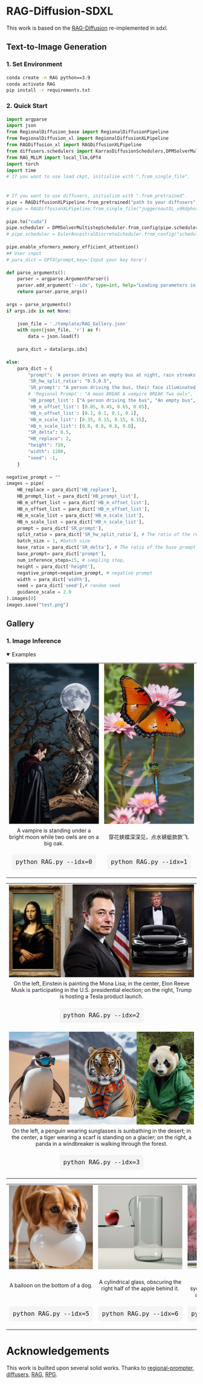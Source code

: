 # RAG-Diffusion-SDXL
This work is based on the [RAG-Diffusion](https://github.com/NJU-PCALab/RAG-Diffusion) re-implemented in sdxl.

## Text-to-Image Generation
### 1. Set Environment
```bash
conda create -n RAG python==3.9
conda activate RAG
pip install -r requirements.txt
```
### 2. Quick Start
```python
import argparse
import json
from RegionalDiffusion_base import RegionalDiffusionPipeline
from RegionalDiffusion_xl import RegionalDiffusionXLPipeline
from RAGDiffusion_xl import RAGDiffusionXLPipeline
from diffusers.schedulers import KarrasDiffusionSchedulers,DPMSolverMultistepScheduler,EulerAncestralDiscreteScheduler
from RAG_MLLM import local_llm,GPT4
import torch
import time
# If you want to use load ckpt, initialize with ".from_single_file". 


# If you want to use diffusers, initialize with ".from_pretrained".
pipe = RAGDiffusionXLPipeline.from_pretrained("path to your diffusers",torch_dtype=torch.float16, use_safetensors=True, variant="fp16")
# pipe = RAGDiffusionXLPipeline.from_single_file("juggernautXL_v9Rdphoto2Lightning.safetensors", torch_dtype=torch.float16, use_safetensors=True, variant="fp16", local_files_only=True)

pipe.to("cuda")
pipe.scheduler = DPMSolverMultistepScheduler.from_config(pipe.scheduler.config,use_karras_sigmas=True)
# pipe.scheduler = EulerAncestralDiscreteScheduler.from_config("scheduler_config.json",use_karras_sigmas=True)

pipe.enable_xformers_memory_efficient_attention()
## User input
# para_dict = GPT4(prompt,key='Input your key here')

def parse_arguments():
    parser = argparse.ArgumentParser()
    parser.add_argument('--idx', type=int, help="Loading parameters in json")
    return parser.parse_args()

args = parse_arguments()
if args.idx is not None:
    
    json_file = './template/RAG_Gallery.json'
    with open(json_file, 'r') as f:
        data = json.load(f)

    para_dict = data[args.idx]

else:
    para_dict = {
        "prompt": 'A person drives an empty bus at night, rain streaks the windows, moonlight dimly illuminates the seats.',
        'SR_hw_split_ratio': "0.5,0.5",
        'SR_prompt': "A person driving the bus, their face illuminated by the dashboard lights, focused intently on the road ahead. BREAK The empty bus, its seats arranged neatly, echoing the silence of the night. BREAK Rain streaks on the windows, distorting the view outside and creating a sense of isolation. BREAK Moonlight filtering through, casting a gentle glow on the seats, enhancing the serene yet melancholic atmosphere of the scene.",
        # 'Regional Prompt': "A moon BREAK A vampire BREAK Two owls",
        'HB_prompt_list': ["A person driving the bus", "An empty bus", "Rain streaks on the windows", "Moonlight illuminating the seats"], 
        'HB_m_offset_list': [0.05, 0.45, 0.65, 0.85], 
        'HB_n_offset_list': [0.1, 0.1, 0.1, 0.1], 
        'HB_m_scale_list': [0.35, 0.15, 0.15, 0.15],
        'HB_n_scale_list': [0.8, 0.8, 0.8, 0.8],
        "SR_delta": 0.5,
        "HB_replace": 2,
        "height": 720,
        "width": 1280,
        "seed": -1,
    }

negative_prompt = ""
images = pipe(
    HB_replace = para_dict['HB_replace'],
    HB_prompt_list = para_dict['HB_prompt_list'],
    HB_m_offset_list = para_dict['HB_m_offset_list'],
    HB_n_offset_list = para_dict['HB_n_offset_list'],
    HB_m_scale_list = para_dict['HB_m_scale_list'],
    HB_n_scale_list = para_dict['HB_n_scale_list'],
    prompt = para_dict['SR_prompt'],
    split_ratio = para_dict['SR_hw_split_ratio'], # The ratio of the regional prompt, the number of prompts is the same as the number of regions, and the number of prompts is the same as the number of regions
    batch_size = 1, #batch size
    base_ratio = para_dict['SR_delta'], # The ratio of the base prompt    
    base_prompt= para_dict['prompt'],       
    num_inference_steps=15, # sampling step, 
    height = para_dict['height'], 
    negative_prompt=negative_prompt, # negative prompt
    width = para_dict['width'], 
    seed = para_dict['seed'],# random seed
    guidance_scale = 2.0
).images[0]
images.save("test.png")
```
## Gallery

### 1. Image Inference

<details open>
<summary>Examples</summary> 
<table class="center">
  <tr>
    <td width=25% style="border: none"><img src="assets/pictures/0_RAG.png" style="width:100%"></td>
    <td width=25% style="border: none"><img src="assets/pictures/1_RAG.png" style="width:100%"></td>
  </tr>
  <tr>
    <td width="25%" style="border: none; text-align: center; word-wrap: break-word">A vampire is standing under a bright moon while two owls are on a big oak.</td>
    <td width="25%" style="border: none; text-align: center; word-wrap: break-word">穿花蛱蝶深深见，点水蜻蜓款款飞.</td>
  </tr>
  <tr>
    <td width="25%" style="border: none; text-align: center; word-wrap: break-word">
      <pre style="background-color: #f4f4f4; padding: 10px; border-radius: 5px; font-family: Consolas, monospace; font-size: 16px; display: inline-block;">python RAG.py --idx=0</pre>
    </td>
    <td width="25%" style="border: none; text-align: center; word-wrap: break-word">
      <pre style="background-color: #f4f4f4; padding: 10px; border-radius: 5px; font-family: Consolas, monospace; font-size: 16px; display: inline-block;">python RAG.py --idx=1</pre>
    </td>
  </tr>
</table>
<table class="center">
  <tr>
    <td width=100% style="border: none"><img src="assets/pictures/2_RAG.png" style="width:100%"></td>
  </tr>
  <tr>
    <td width="100%" style="border: none; text-align: center; word-wrap: break-word">On the left, Einstein is painting the Mona Lisa; in the center, Elon Reeve Musk is participating in the U.S. presidential election; on the right, Trump is hosting a Tesla product launch.</td>
  </tr>
  <tr>
    <td width="50%" style="border: none; text-align: center; word-wrap: break-word">
      <pre style="background-color: #f4f4f4; padding: 10px; border-radius: 5px; font-family: Consolas, monospace; font-size: 16px; display: inline-block;">python RAG.py --idx=2</pre>
    </td>
    </td>
  </td>
  <tr>
    <td width=100% style="border: none"><img src="assets/pictures/3_RAG.png" style="width:100%"></td>
  </tr>
  <tr>
    <td width="100%" style="border: none; text-align: center; word-wrap: break-word">On the left, a penguin wearing sunglasses is sunbathing in the desert; in the center, a tiger wearing a scarf is standing on a glacier; on the right, a panda in a windbreaker is walking through the forest.</td>
  </tr>
  <tr>
    <td width="50%" style="border: none; text-align: center; word-wrap: break-word">
      <pre style="background-color: #f4f4f4; padding: 10px; border-radius: 5px; font-family: Consolas, monospace; font-size: 16px; display: inline-block;">python RAG.py --idx=3</pre>
    </td>
    </td>
  </tr>
</table>
<table class="center">
  <tr>
    <td width=25% style="border: none"><img src="assets/pictures/5_RAG.png" style="width:100%"></td>
    <td width=25% style="border: none"><img src="assets/pictures/6_RAG.png" style="width:100%"></td>
    <td width=25% style="border: none"><img src="assets/pictures/7_RAG.png" style="width:100%"></td>
  </tr>
  <tr>
    <td width="25%" style="border: none; text-align: center; word-wrap: break-word">A balloon on the bottom of a dog.</td>
    <td width="25%" style="border: none; text-align: center; word-wrap: break-word">A cylindrical glass, obscuring the right half of the apple behind it.</td>
    <td width="25%" style="border: none; text-align: center; word-wrap: break-word"> From left to right, Pink blossoming trees, Green sycamore trees, Golden maples and Snow-blanketed pines.</td>
  </tr>
  <tr>
    <td width="25%" style="border: none; text-align: center; word-wrap: break-word">
      <pre style="background-color: #f4f4f4; padding: 10px; border-radius: 5px; font-family: Consolas, monospace; font-size: 16px; display: inline-block;">python RAG.py --idx=5</pre>
    </td>
    <td width="25%" style="border: none; text-align: center; word-wrap: break-word">
      <pre style="background-color: #f4f4f4; padding: 10px; border-radius: 5px; font-family: Consolas, monospace; font-size: 16px; display: inline-block;">python RAG.py --idx=6</pre>
    </td>
    <td width="25%" style="border: none; text-align: center; word-wrap: break-word">
      <pre style="background-color: #f4f4f4; padding: 10px; border-radius: 5px; font-family: Consolas, monospace; font-size: 16px; display: inline-block;">python RAG.py --idx=7</pre>
    </td>
  </tr>
</table>
</details>

# Acknowledgements
This work is builted upon several solid works. Thanks to [regional-prompter](https://github.com/hako-mikan/sd-webui-regional-prompter), [diffusers](https://github.com/huggingface/diffusers), [RAG](https://github.com/NJU-PCALab/RAG-Diffusion), [RPG](https://github.com/YangLing0818/RPG-DiffusionMaster?tab=readme-ov-file).